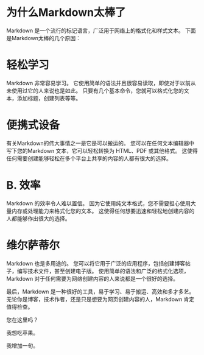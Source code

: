 # 为什么Markdown太棒了
Markdown 是一个流行的标记语言，广泛用于网络上的格式化和样式文本。 下面是Markdown太棒的几个原因：

# 轻松学习
Markdown 非常容易学习。 它使用简单的语法并且很容易读取，即使对于以前从未使用过它的人来说也是如此。 只要有几个基本命令，您就可以格式化您的文本，添加标题，创建列表等等。

# 便携式设备
有关Markdown的伟大事情之一是它是可以搬运的。 您可以在任何文本编辑器中写下您的Markdown 文本，它可以轻松转换为 HTML、PDF 或其他格式。 这使得任何需要创建能够轻松在多个平台上共享的内容的人都有很大的选择。

# B. 效率
Markdown 的效率令人难以置信。 因为它使用纯文本格式，您不需要担心使用大量内存或处理能力来格式化您的文本。 这使得任何想要迅速和轻松地创建内容的人都能够作出很大的选择。

# 维尔萨蒂尔
Markdown 也是多用途的。 您可以将它用于广泛的应用程序，包括创建博客帖子，编写技术文件，甚至创建电子版。 使用简单的语法和广泛的格式化选项， Markdown 对于任何需要为网络创建内容的人来说都是一个很好的选择。

最后，Markdown 是一种很好的工具，易于学习、易于搬运、高效和多才多艺。 无论你是博客，技术作者，还是只是想要为网页创建内容的人，Markdown 肯定值得检查。

您在这里吗？

我想吃苹果。

我增加一句。